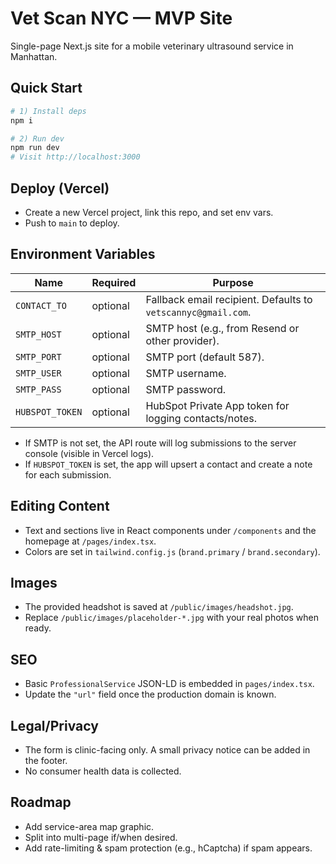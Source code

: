 # Vet Scan NYC — MVP Site

Single-page Next.js site for a mobile veterinary ultrasound service in Manhattan.

## Quick Start

```bash
# 1) Install deps
npm i

# 2) Run dev
npm run dev
# Visit http://localhost:3000
```

## Deploy (Vercel)

- Create a  new Vercel project, link this repo, and set env vars.
- Push to `main` to deploy.

## Environment Variables

| Name | Required | Purpose |
|------|----------|---------|
| `CONTACT_TO` | optional | Fallback email recipient. Defaults to `vetscannyc@gmail.com`. |
| `SMTP_HOST` | optional | SMTP host (e.g., from Resend or other provider). |
| `SMTP_PORT` | optional | SMTP port (default 587). |
| `SMTP_USER` | optional | SMTP username. |
| `SMTP_PASS` | optional | SMTP password. |
| `HUBSPOT_TOKEN` | optional | HubSpot Private App token for logging contacts/notes. |

- If SMTP is not set, the API route will log submissions to the server console (visible in Vercel logs).
- If `HUBSPOT_TOKEN` is set, the app will upsert a contact and create a note for each submission.

## Editing Content

- Text and sections live in React components under `/components` and the homepage at `/pages/index.tsx`.
- Colors are set in `tailwind.config.js` (`brand.primary` / `brand.secondary`).

## Images

- The provided headshot is saved at `/public/images/headshot.jpg`.
- Replace `/public/images/placeholder-*.jpg` with your real photos when ready.

## SEO

- Basic `ProfessionalService` JSON-LD is embedded in `pages/index.tsx`.
- Update the `"url"` field once the production domain is known.

## Legal/Privacy

- The form is clinic-facing only. A small privacy notice can be added in the footer.
- No consumer health data is collected.

## Roadmap

- Add service-area map graphic.
- Split into multi-page if/when desired.
- Add rate-limiting & spam protection (e.g., hCaptcha) if spam appears.
